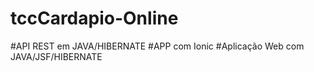 # tccCardapio-Online

 #API REST em JAVA/HIBERNATE 
 #APP com Ionic
 #Aplicação Web com JAVA/JSF/HIBERNATE
